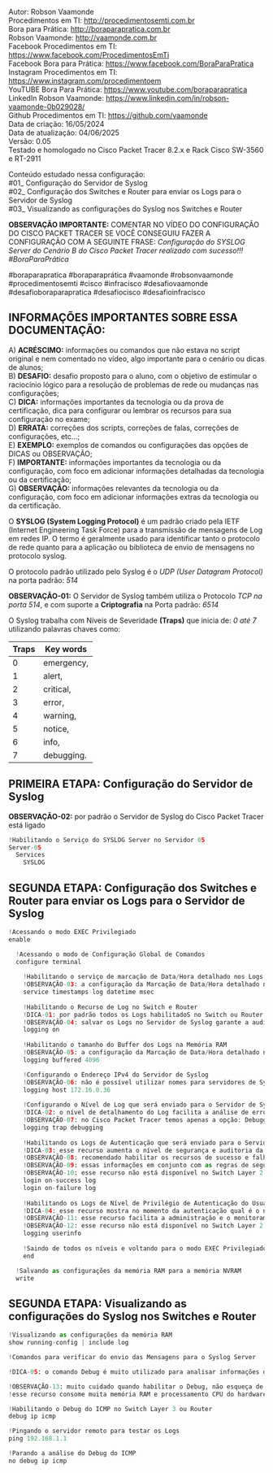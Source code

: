 Autor: Robson Vaamonde<br>
Procedimentos em TI: http://procedimentosemti.com.br<br>
Bora para Prática: http://boraparapratica.com.br<br>
Robson Vaamonde: http://vaamonde.com.br<br>
Facebook Procedimentos em TI: https://www.facebook.com/ProcedimentosEmTi<br>
Facebook Bora para Prática: https://www.facebook.com/BoraParaPratica<br>
Instagram Procedimentos em TI: https://www.instagram.com/procedimentoem<br>
YouTUBE Bora Para Prática: https://www.youtube.com/boraparapratica<br>
LinkedIn Robson Vaamonde: https://www.linkedin.com/in/robson-vaamonde-0b029028/<br>
Github Procedimentos em TI: https://github.com/vaamonde<br>
Data de criação: 16/05/2024<br>
Data de atualização: 04/06/2025<br>
Versão: 0.05<br>
Testado e homologado no Cisco Packet Tracer 8.2.x e Rack Cisco SW-3560 e RT-2911

Conteúdo estudado nessa configuração:<br>
#01_ Configuração do Servidor de Syslog<br>
#02_ Configuração dos Switches e Router para enviar os Logs para o Servidor de Syslog<br>
#03_ Visualizando as configurações do Syslog nos Switches e Router<br>

**OBSERVAÇÃO IMPORTANTE:** COMENTAR NO VÍDEO DO CONFIGURAÇÃO DO CISCO PACKET TRACER SE VOCÊ CONSEGUIU FAZER A CONFIGURAÇÃO COM A SEGUINTE FRASE: *Configuração do SYSLOG Server do Cenário B do Cisco Packet Tracer realizado com sucesso!!! #BoraParaPrática*

#boraparapratica #boraparaprática #vaamonde #robsonvaamonde #procedimentosemti #cisco #infracisco #desafiovaamonde #desafioboraparapratica #desafiocisco #desafioinfracisco

## INFORMAÇÕES IMPORTANTES SOBRE ESSA DOCUMENTAÇÃO:

A) **ACRÉSCIMO:** informações ou comandos que não estava no script original e nem comentado no vídeo, algo importante para o cenário ou dicas de alunos;<br>
B) **DESAFIO:** desafio proposto para o aluno, com o objetivo de estimular o raciocínio lógico para a resolução de problemas de rede ou mudanças nas configurações;<br>
C) **DICA:** informações importantes da tecnologia ou da prova de certificação, dica para configurar ou lembrar os recursos para sua configuração no exame;<br>
D) **ERRATA:** correções dos scripts, correções de falas, correções de configurações, etc...;<br>
E) **EXEMPLO:** exemplos de comandos ou configurações das opções de DICAS ou OBSERVAÇÃO;<br>
F) **IMPORTANTE:** informações importantes da tecnologia ou da configuração, com foco em adicionar informações detalhadas da tecnologia ou da certificação;<br>
G) **OBSERVAÇÃO:** informações relevantes da tecnologia ou da configuração, com foco em adicionar informações extras da tecnologia ou da certificação.

O **SYSLOG (System Logging Protocol)** é um padrão criado pela IETF (Internet Engineering Task Force) para a transmissão de mensagens de Log em redes IP. O termo é geralmente usado para identificar tanto o protocolo de rede quanto para a aplicação ou biblioteca de envio de mensagens no protocolo syslog.

O protocolo padrão utilizado pelo Syslog é o *UDP (User Datagram Protocol)* na porta padrão: *514*

**OBSERVAÇÃO-01:** O Servidor de Syslog também utiliza o Protocolo *TCP na porta 514*, e com suporte a **Criptografia** na Porta padrão: *6514*

O Syslog trabalha com Níveis de Severidade **(Traps)** que inicia de: *0 até 7* utilizando palavras chaves como:

| Traps | Key words |
|-------|-----------|
| 0 | emergency, |
| 1 | alert, |
| 2 | critical, |
| 3 | error, |
| 4 | warning, |
| 5 | notice, |
| 6 | info, |
| 7 | debugging. |

## PRIMEIRA ETAPA: Configuração do Servidor de Syslog

**OBSERVAÇÃO-02:** por padrão o Servidor de Syslog do Cisco Packet Tracer está ligado

```python
!Habilitando o Serviço do SYSLOG Server no Servidor 05
Server-05
  Services
    SYSLOG
```

## SEGUNDA ETAPA: Configuração dos Switches e Router para enviar os Logs para o Servidor de Syslog

```python
!Acessando o modo EXEC Privilegiado
enable

  !Acessando o modo de Configuração Global de Comandos
  configure terminal
    
    !Habilitando o serviço de marcação de Data/Hora detalhado nos Logs do Switch e Router
    !OBSERVAÇÃO-03: a configuração da Marcação de Data/Hora detalhado nos Log já foi executada no Script Base
    service timestamps log datetime msec
    
    !Habilitando o Recurso de Log no Switch e Router
    !DICA-01: por padrão todos os Logs habilitadoS no Switch ou Router são volátil (desligou, perdeu tudo)
    !OBSERVAÇÃO-04: salvar os Logs no Servidor de Syslog garante a auditoria de falhas nos equipamentos
    logging on
    
    !Habilitando o tamanho do Buffer dos Logs na Memória RAM
    !OBSERVAÇÃO-05: a configuração da Marcação de Data/Hora detalhado nos Log já foi executada no Script Base
    logging buffered 4096 

    !Configurando o Endereço IPv4 do Servidor de Syslog
    !OBSERVAÇÃO-06: não é possível utilizar nomes para servidores de Syslog no Cisco Packet Tracer, somente IPv4
    logging host 172.16.0.36
    
    !Configurando o Nível de Log que será enviado para o Servidor de Syslog
    !DICA-02: o nível de detalhamento do Log facilita a análise de erros e possíveis falhas de segurança
    !OBSERVAÇÃO-07: no Cisco Packet Tracer temos apenas a opção: Debugging (severity=7)
    logging trap debugging
    
    !Habilitando os Logs de Autenticação que será enviado para o Servidor de Syslog
    !DICA-03: esse recurso aumenta o nível de segurança e auditoria da rede em relação a autenticação física ou remota
    !OBSERVAÇÃO-08: recomendado habilitar os recursos de sucesso e falhas de autenticação física ou remota
    !OBSERVAÇÃO-09: essas informações em conjunto com as regras de segurança aumenta o nível de confiabilidade da rede
    !OBSERVAÇÃO-10: esse recurso não está disponível no Switch Layer 2 2960
    login on-success log
    login on-failure log
    
    !Habilitando os Logs de Nível de Privilégio de Autenticação do Usuário
    !DICA-04: esse recurso mostra no momento da autenticação qual é o nível de privilégio do usuário
    !OBSERVAÇÃO-11: esse recurso facilita a administração e o monitoramento dos equipamentos utilizados na rede
    !OBSERVAÇÃO-12: esse recurso não está disponível no Switch Layer 2 2960
    logging userinfo
    
    !Saindo de todos os níveis e voltando para o modo EXEC Privilegiado
    end

  !Salvando as configurações da memória RAM para a memória NVRAM
  write
```

## SEGUNDA ETAPA: Visualizando as configurações do Syslog nos Switches e Router

```python
!Visualizando as configurações da memória RAM
show running-config | include log

!Comandos para verificar do envio das Mensagens para o Syslog Server

!DICA-05: o comando Debug é muito utilizado para analisar informações detalhadas de recursos ou comandos

!OBSERVAÇÃO-13: muito cuidado quando habilitar o Debug, não esqueça de desabilitar no final da análise,
!esse recurso consome muita memória RAM e processamento CPU do hardware causando lentidão ou travamento.

!Habilitando o Debug do ICMP no Switch Layer 3 ou Router
debug ip icmp

!Pingando o servidor remoto para testar os Logs
ping 192.168.1.1

!Parando a análise do Debug do ICMP
no debug ip icmp
```